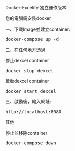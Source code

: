 Docker-Excelify 獨立運作版本:

您的電腦需安裝docker

一、下載Image並建立container:
<pre>
docker-compose up -d
</pre>

二、在任何地方透過

停止dexcel container
<pre>
docker stop dexcel
</pre>

啟動dexcel container
<pre>
docker start dexcel
</pre>

三、啟動後，輸入網址:
<pre>
http://localhost:8080
</pre>

其他

停止並移除container
<pre>
docker-compose down
</pre>
